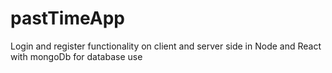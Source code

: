 # pastTimeApp
Login and register functionality on client and server side in Node and React with mongoDb for database use
